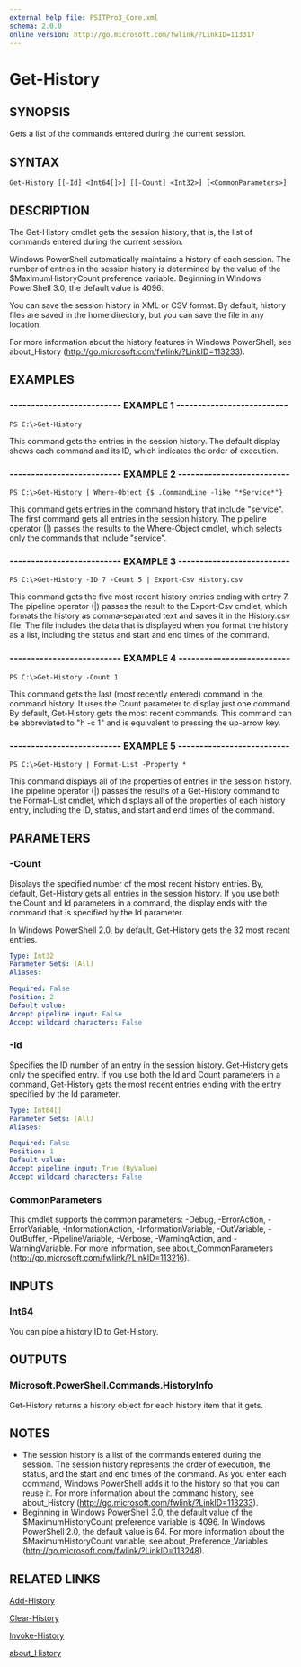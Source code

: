 ```yaml
---
external help file: PSITPro3_Core.xml
schema: 2.0.0
online version: http://go.microsoft.com/fwlink/?LinkID=113317
---
```


# Get-History
## SYNOPSIS
Gets a list of the commands entered during the current session.
## SYNTAX

```
Get-History [[-Id] <Int64[]>] [[-Count] <Int32>] [<CommonParameters>]
```

## DESCRIPTION
The Get-History cmdlet gets the session history, that is, the list of commands entered during the current session.

Windows PowerShell automatically maintains a history of each session.
The number of entries in the session history is determined by the value of the $MaximumHistoryCount preference variable.
Beginning in Windows PowerShell 3.0, the default value is 4096.

You can save the session history in XML or CSV format.
By default, history files are saved in the home directory, but you can save the file in any location.

For more information about the history features in Windows PowerShell, see about_History (http://go.microsoft.com/fwlink/?LinkID=113233).
## EXAMPLES

### -------------------------- EXAMPLE 1 --------------------------
```
PS C:\>Get-History
```

This command gets the entries in the session history.
The default display shows each command and its ID, which indicates the order of execution.
### -------------------------- EXAMPLE 2 --------------------------
```
PS C:\>Get-History | Where-Object {$_.CommandLine -like "*Service*"}
```

This command gets entries in the command history that include "service".
The first command gets all entries in the session history.
The pipeline operator (|) passes the results to the Where-Object cmdlet, which selects only the commands that include "service".
### -------------------------- EXAMPLE 3 --------------------------
```
PS C:\>Get-History -ID 7 -Count 5 | Export-Csv History.csv
```

This command gets the five most recent history entries ending with entry 7.
The pipeline operator (|) passes the result to the Export-Csv cmdlet, which formats the history as comma-separated text and saves it in the History.csv file.
The file includes the data that is displayed when you format the history as a list, including the status and start and end times of the command.
### -------------------------- EXAMPLE 4 --------------------------
```
PS C:\>Get-History -Count 1
```

This command gets the last (most recently entered) command in the command history.
It uses the Count parameter to display just one command.
By default, Get-History gets the most recent commands.
This command can be abbreviated to "h -c 1" and is equivalent to pressing the up-arrow key.
### -------------------------- EXAMPLE 5 --------------------------
```
PS C:\>Get-History | Format-List -Property *
```

This command displays all of the properties of entries in the session history.
The pipeline operator (|) passes the results of a Get-History command to the Format-List cmdlet, which displays all of the properties of each history entry, including the ID, status, and start and end times of the command.
## PARAMETERS

### -Count
Displays the specified number of the most recent history entries.
By, default, Get-History gets all entries in the session history.
If you use both the Count and Id parameters in a command, the display ends with the command that is specified by the Id parameter.

In Windows PowerShell 2.0, by default, Get-History gets the 32 most recent entries.

```yaml
Type: Int32
Parameter Sets: (All)
Aliases: 

Required: False
Position: 2
Default value: 
Accept pipeline input: False
Accept wildcard characters: False
```

### -Id
Specifies the ID number of an entry in the session history.
Get-History gets only the specified entry.
If you use both the Id and Count parameters in a command, Get-History gets the most recent entries ending with the entry specified by the Id parameter.

```yaml
Type: Int64[]
Parameter Sets: (All)
Aliases: 

Required: False
Position: 1
Default value: 
Accept pipeline input: True (ByValue)
Accept wildcard characters: False
```

### CommonParameters
This cmdlet supports the common parameters: -Debug, -ErrorAction, -ErrorVariable, -InformationAction, -InformationVariable, -OutVariable, -OutBuffer, -PipelineVariable, -Verbose, -WarningAction, and -WarningVariable. For more information, see about_CommonParameters (http://go.microsoft.com/fwlink/?LinkID=113216).
## INPUTS

### Int64
You can pipe a history ID to Get-History.
## OUTPUTS

### Microsoft.PowerShell.Commands.HistoryInfo
Get-History returns a history object for each history item that it gets.
## NOTES
* The session history is a list of the commands entered during the session. The session history represents the order of execution, the status, and the start and end times of the command. As you enter each command, Windows PowerShell adds it to the history so that you can reuse it. For more information about the command history, see about_History (http://go.microsoft.com/fwlink/?LinkID=113233).
* Beginning in Windows PowerShell 3.0, the default value of the $MaximumHistoryCount preference variable is 4096. In Windows PowerShell 2.0, the default value is 64. For more information about the $MaximumHistoryCount variable, see about_Preference_Variables (http://go.microsoft.com/fwlink/?LinkID=113248).
## RELATED LINKS

[Add-History](Add-History.md)

[Clear-History](Clear-History.md)

[Invoke-History](Invoke-History.md)

[about_History](about_History.md)

